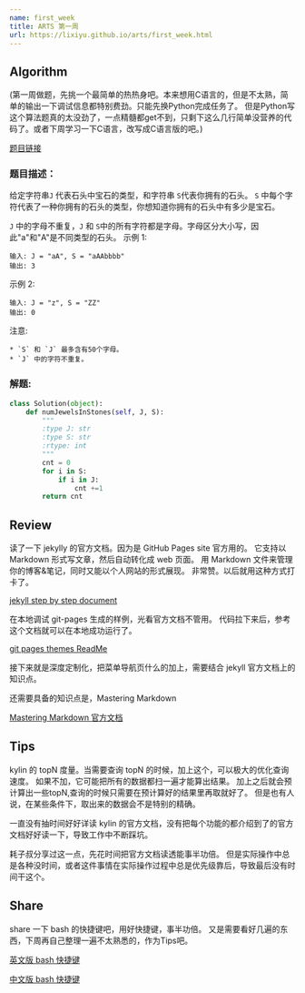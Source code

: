 ```yaml
---
name: first_week
title: ARTS 第一周
url: https://lixiyu.github.io/arts/first_week.html
---
```



## AIgorithm

(第一周做题，先挑一个最简单的热热身吧。本来想用C语言的，但是不太熟，简单的输出一下调试信息都特别费劲。只能先换Python完成任务了。
但是Python写这个算法题真的太没劲了，一点精髓都get不到，只剩下这么几行简单没营养的代码了。或者下周学习一下C语言，改写成C语言版的吧。)

[题目链接](https://leetcode-cn.com/problems/jewels-and-stones/)

### 题目描述：

 给定字符串`J` 代表石头中宝石的类型，和字符串 `S`代表你拥有的石头。 `S` 中每个字符代表了一种你拥有的石头的类型，你想知道你拥有的石头中有多少是宝石。

 `J` 中的字母不重复，`J` 和 `S`中的所有字符都是字母。字母区分大小写，因此"a"和"A"是不同类型的石头。
示例 1:
```
输入: J = "aA", S = "aAAbbbb"
输出: 3
```
示例 2:
```
输入: J = "z", S = "ZZ"
输出: 0
```
注意:

    * `S` 和 `J` 最多含有50个字母。
    * `J` 中的字符不重复。

### 解题:
```python
class Solution(object):
    def numJewelsInStones(self, J, S):
        """
        :type J: str
        :type S: str
        :rtype: int
        """
        cnt = 0
        for i in S:
            if i in J:
                cnt +=1
        return cnt

```


## Review

读了一下 jekylly 的官方文档。因为是 GitHub Pages site 官方用的。
它支持以 Markdown 形式写文章，然后自动转化成 web 页面。
用 Markdown 文件来管理你的博客&笔记，同时又能以个人网站的形式展现。
非常赞。以后就用这种方式打卡了。

[jekyll step by step document](https://jekyllrb.com/docs/step-by-step/01-setup/)


在本地调试 git-pages 生成的样例，光看官方文档不管用。
代码拉下来后，参考这个文档就可以在本地成功运行了。

[git pages themes ReadMe](https://github.com/pages-themes/hacker)

接下来就是深度定制化，把菜单导航页什么的加上，需要结合 jekyll 官方文档上的知识点。

还需要具备的知识点是，Mastering Markdown

[Mastering Markdown 官方文档](https://guides.github.com/features/mastering-markdown/)

## Tips

kylin 的 topN 度量。当需要查询 topN 的时候，加上这个，可以极大的优化查询速度。
如果不加，它可能把所有的数据都扫一遍才能算出结果。
加上之后就会预计算出一些topN,查询的时候只需要在预计算好的结果里再取就好了。
但是也有人说，在某些条件下，取出来的数据会不是特别的精确。

一直没有抽时间好好详读 kylin 的官方文档，没有把每个功能的都介绍到了的官方文档好好读一下，导致工作中不断踩坑。

耗子叔分享过这一点，先花时间把官方文档读透能事半功倍。
但是实际操作中总是各种没时间，或者这件事情在实际操作过程中总是优先级靠后，导致最后没有时间干这个。


## Share
 share 一下 bash 的快捷键吧，用好快捷键，事半功倍。
 又是需要看好几遍的东西，下周再自己整理一遍不太熟悉的，作为Tips吧。
 
 [英文版 bash 快捷键](https://www.howtogeek.com/howto/ubuntu/keyboard-shortcuts-for-bash-command-shell-for-ubuntu-debian-suse-redhat-linux-etc/)

 [中文版 bash 快捷键](https://linuxtoy.org/archives/bash-shortcuts.html)
